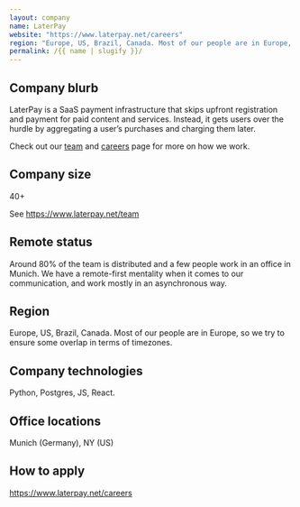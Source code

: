 ```yaml
---
layout: company
name: LaterPay
website: "https://www.laterpay.net/careers"
region: "Europe, US, Brazil, Canada. Most of our people are in Europe, so we try to ensure some overlap in terms of timezones."
permalink: /{{ name | slugify }}/
---
```


## Company blurb

LaterPay is a SaaS payment infrastructure that skips upfront registration and payment for paid content and services. Instead, it gets users over the hurdle by aggregating a user’s purchases and charging them later.

Check out our [team](https://www.laterpay.net/team) and [careers](https://www.laterpay.net/careers/) page for more on how we work.

## Company size

40+

See https://www.laterpay.net/team

## Remote status

Around 80% of the team is distributed and a few people work in an office in Munich. We have a remote-first mentality when it comes to our communication, and work mostly in an asynchronous way.

## Region

Europe, US, Brazil, Canada. Most of our people are in Europe, so we try to ensure some overlap in terms of timezones.

## Company technologies

Python, Postgres, JS, React.

## Office locations

Munich (Germany), NY (US)

## How to apply

https://www.laterpay.net/careers